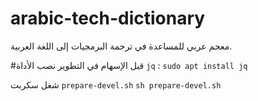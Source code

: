 # arabic-tech-dictionary
معجم عربي للمساعدة في ترجمة البرمجيات إلى اللغة العربية.

#قبل الإسهام في التطوير
نصب الأداة `jq` :
`sudo apt install jq`

شغل سكربت `prepare-devel.sh`
`sh prepare-devel.sh`


